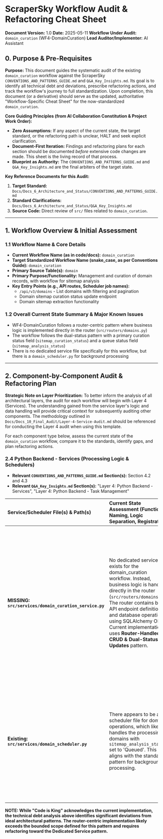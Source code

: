 # ScraperSky Workflow Audit & Refactoring Cheat Sheet

**Document Version:** 1.0
**Date:** 2025-05-11
**Workflow Under Audit:** `domain_curation` (WF4-DomainCuration)
**Lead Auditor/Implementer:** AI Assistant

## 0. Purpose & Pre-Requisites

**Purpose:** This document guides the systematic audit of the existing `domain_curation` workflow against the ScraperSky `CONVENTIONS_AND_PATTERNS_GUIDE.md` and `Q&A_Key_Insights.md`. Its goal is to identify all technical debt and deviations, prescribe refactoring actions, and track the workflow's journey to full standardization. Upon completion, this document (or a derivative) should serve as the updated, authoritative "Workflow-Specific Cheat Sheet" for the now-standardized `domain_curation`.

**Core Guiding Principles (from AI Collaboration Constitution & Project Work Order):**

- **Zero Assumptions:** If any aspect of the current state, the target standard, or the refactoring path is unclear, HALT and seek explicit clarification.
- **Document-First Iteration:** Findings and refactoring plans for each section should be documented _before_ extensive code changes are made. This sheet is the living record of that process.
- **Blueprint as Authority:** The `CONVENTIONS_AND_PATTERNS_GUIDE.md` and `Q&A_Key_Insights.md` are the final arbiters of the target state.

**Key Reference Documents for this Audit:**

1.  **Target Standard:** `Docs/Docs_6_Architecture_and_Status/CONVENTIONS_AND_PATTERNS_GUIDE.md`
2.  **Standard Clarifications:** `Docs/Docs_6_Architecture_and_Status/Q&A_Key_Insights.md`
3.  **Source Code:** Direct review of `src/` files related to `domain_curation`.

---

## 1. Workflow Overview & Initial Assessment

### 1.1 Workflow Name & Core Details

- **Current Workflow Name (as in code/docs):** `domain_curation`
- **Target Standardized Workflow Name (snake_case, as per Conventions Guide):** `domain_curation`
- **Primary Source Table(s):** `domain`
- **Primary Purpose/Functionality:** Management and curation of domain records, with workflow for sitemap analysis
- **Key Entry Points (e.g., API routes, Scheduler job names):**
  - `/api/v3/domains` - List domains with filtering and pagination
  - Domain sitemap curation status update endpoint
  - Domain sitemap extraction functionality

### 1.2 Overall Current State Summary & Major Known Issues

- WF4-DomainCuration follows a router-centric pattern where business logic is implemented directly in the router (`src/routers/domains.py`)
- The workflow follows the dual-status pattern with a primary curation status field (`sitemap_curation_status`) and a queue status field (`sitemap_analysis_status`)
- There is no dedicated service file specifically for this workflow, but there is a `domain_scheduler.py` for background processing

---

## 2. Component-by-Component Audit & Refactoring Plan

**Strategic Note on Layer Prioritization:** To better inform the analysis of all architectural layers, the audit for each workflow will begin with Layer 4 (Services). The understanding gained from the service layer's logic and data handling will provide critical context for subsequently auditing other components. The methodology outlined in `Docs/Docs_10_Final_Audit/Layer-4-Service-Audit.md` should be referenced for conducting the Layer 4 audit when using this template.

For each component type below, assess the current state of the `domain_curation` workflow, compare it to the standards, identify gaps, and plan refactoring actions.

### 2.4 Python Backend - Services (Processing Logic & Schedulers)

- **Relevant `CONVENTIONS_AND_PATTERNS_GUIDE.md` Section(s):** Section 4.2 and 4.3
- **Relevant `Q&A_Key_Insights.md` Section(s):** "Layer 4: Python Backend - Services", "Layer 4: Python Backend - Task Management"

| Service/Scheduler File(s) & Path(s) | Current State Assessment (Function Naming, Logic Separation, Registration) | Standard Comparison & Gap Analysis (Deviations) | Prescribed Refactoring Actions | Verification Checklist | Status |
| :---------------------------------- | :------------------------------------------------------------------------ | :---------------------------------------------- | :----------------------------- | :--------------------- | :----- |
| **MISSING: `src/services/domain_curation_service.py`** | No dedicated service file exists for the domain_curation workflow. Instead, business logic is handled directly in the router (`src/routers/domains.py`). The router contains both API endpoint definitions and database operations using SQLAlchemy ORM. Current implementation uses **Router-Handled CRUD & Dual-Status Updates** pattern. | **PRIMARY GAP:** Use of Router-Handled pattern is a deviation from the ideal Dedicated Service pattern, which recommends business logic encapsulation in dedicated service files.<br><br>**SCOPE ASSESSMENT:** Analysis of `domains.py` indicates it likely **exceeds the bounded scope** defined in Blueprint Section 3.2. The router appears to implement complex logic beyond simple CRUD and dual-status updates, including pagination, filtering, and potentially complex data manipulations.<br><br>This implementation pattern creates technical debt against the architectural standard that recommends service-layer business logic. | 1. **Critical Priority:** Create a new `src/services/domain_curation_service.py` file to extract business logic from the router.<br>2. Implement service methods that accept session parameters for transaction awareness.<br>3. Extract complex logic from router to service, particularly pagination, filtering, and any external API interactions.<br>4. Keep only simple CRUD operations and transaction boundaries in the router.<br>5. Ensure proper integration between router, service, and existing scheduler. | [ ] New `domain_curation_service.py` file created<br>[ ] Business logic extracted from router<br>[ ] Service methods accept session parameters<br>[ ] Router simplified to appropriate scope<br>[ ] Integration with scheduler maintained<br>[ ] Proper error handling implemented | `To Do` |
| **Existing: `src/services/domain_scheduler.py`** | There appears to be a scheduler file for domain operations, which likely handles the processing of domains with `sitemap_analysis_status` set to 'Queued'. This aligns with the standard pattern for background processing. | **GAPS:**<br>1. Non-standard naming convention - should be `domain_curation_scheduler.py` for full compliance with Blueprint Section 2.2.<br>2. Unknown if properly implements `get_background_session()` for session management.<br>3. Unknown if properly follows standard queue processing function patterns.<br>4. Unclear registration mechanism in `main.py`.<br><br>While the scheduler exists, these potential deviations create technical debt against the architectural standard. | 1. Review the scheduler file to ensure it properly:<br>   - Uses `get_background_session()` for session management<br>   - Has a proper queue processing function following naming conventions<br>   - Has a setup function registered in `main.py`<br>2. Consider renaming to `domain_curation_scheduler.py` for consistency with the workflow name.<br>3. Ensure configuration through settings for interval and batch size. | [ ] Scheduler uses `get_background_session()`<br>[ ] Has standard queue processing function<br>[ ] Has setup function registered in `main.py`<br>[ ] Consider renaming for consistency<br>[ ] Configured through settings | `To Do` |

**NOTE: While "Code is King" acknowledges the current implementation, the technical debt analysis above identifies significant deviations from ideal architectural patterns. The router-centric implementation likely exceeds the bounded scope defined for this pattern and requires refactoring toward the Dedicated Service pattern.**

<!-- STOP_FOR_REVIEW -->

